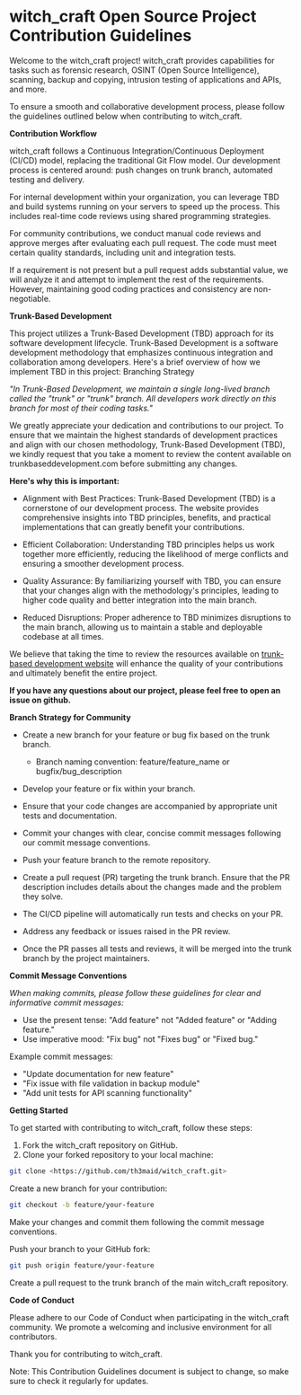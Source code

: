 # witch_craft Open Source Project Contribution Guidelines

Welcome to the witch_craft project! witch_craft provides capabilities for
tasks such as forensic research, OSINT (Open Source Intelligence),
scanning,
backup and copying, intrusion testing of applications and APIs, and more.

To ensure a smooth and collaborative development process, please
follow the
guidelines outlined below when contributing to witch_craft.

**Contribution Workflow**

witch_craft follows a Continuous Integration/Continuous Deployment (CI/CD)
model, replacing the traditional Git Flow model. Our development
process is
centered around: push changes on trunk branch, automated testing and
delivery.

For internal development within your organization, you can leverage
TBD and
build systems running on your servers to speed up the process. This
includes
real-time code reviews using shared programming strategies.

For community contributions, we conduct manual code reviews and approve
merges after evaluating each pull request. The code must meet certain
quality
standards, including unit and integration tests.

If a requirement is not present but a pull request adds substantial
value, we
will analyze it and attempt to implement the rest of the
requirements. However,
maintaining good coding practices and consistency are non-negotiable.

**Trunk-Based Development**

This project utilizes a Trunk-Based Development (TBD) approach for
its software
development lifecycle. Trunk-Based Development is a software development
methodology that emphasizes continuous integration and collaboration among
developers. Here's a brief overview of how we implement TBD in this
project:
Branching Strategy

*"In Trunk-Based Development, we maintain a single long-lived branch
called
the "trunk" or "trunk" branch. All developers work directly on this branch
for most of their coding tasks."*

We greatly appreciate your dedication and contributions to our project. To
ensure that we maintain the highest standards of development practices
and align with our chosen methodology, Trunk-Based Development (TBD), we
kindly request that you take a moment to review the content available on
trunkbaseddevelopment.com before submitting any changes.

**Here's why this is important:**

- Alignment with Best Practices: Trunk-Based Development (TBD) is
a cornerstone
of our development process. The website provides comprehensive insights
into
TBD principles, benefits, and practical implementations that can greatly
benefit your contributions.

- Efficient Collaboration: Understanding TBD principles helps us work
together
more efficiently, reducing the likelihood of merge conflicts and ensuring
a smoother development process.

- Quality Assurance: By familiarizing yourself with TBD, you can
ensure that
your changes align with the methodology's principles, leading to
higher code
quality and better integration into the main branch.

- Reduced Disruptions: Proper adherence to TBD minimizes disruptions
to the
main branch, allowing us to maintain a stable and deployable codebase at
all times.

We believe that taking the time to review the resources available on
<a href="http://trunkbaseddevelopment.com">trunk-based development
website</a>
will enhance the quality of your contributions and ultimately benefit the
entire project.

**If you have any questions about our project, please feel free to open an
issue on github.**

**Branch Strategy for Community**

- Create a new branch for your feature or bug fix based on the trunk
branch.

  - Branch naming convention: feature/feature_name or
  bugfix/bug_description

- Develop your feature or fix within your branch.

- Ensure that your code changes are accompanied by appropriate unit tests
and documentation.

- Commit your changes with clear, concise commit messages following our
commit message conventions.

- Push your feature branch to the remote repository.

- Create a pull request (PR) targeting the trunk branch.
        Ensure that the PR description includes details about the changes
        made and the problem they solve.

- The CI/CD pipeline will automatically run tests and checks on your PR.

- Address any feedback or issues raised in the PR review.

- Once the PR passes all tests and reviews, it will be merged into
the trunk
branch by the project maintainers.

**Commit Message Conventions**

*When making commits, please follow these guidelines for clear and
informative
commit messages:*

- Use the present tense: "Add feature" not "Added feature" or "Adding
feature."
- Use imperative mood: "Fix bug" not "Fixes bug" or "Fixed bug."

Example commit messages:

- "Update documentation for new feature"
- "Fix issue with file validation in backup module"
- "Add unit tests for API scanning functionality"

**Getting Started**

To get started with contributing to witch_craft, follow these steps:

1. Fork the witch_craft repository on GitHub.
2. Clone your forked repository to your local machine:

``` bash
git clone <https://github.com/th3maid/witch_craft.git>
```

Create a new branch for your contribution:

``` bash
git checkout -b feature/your-feature
```

Make your changes and commit them following the commit message
conventions.

Push your branch to your GitHub fork:

``` bash
git push origin feature/your-feature
```

Create a pull request to the trunk branch of the main witch_craft
repository.

**Code of Conduct**

Please adhere to our Code of Conduct when participating in the witch_craft
community. We promote a welcoming and inclusive environment for all
contributors.

Thank you for contributing to witch_craft.

Note: This Contribution Guidelines document is subject to change, so make
sure to check it regularly for updates.
